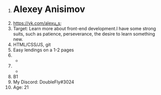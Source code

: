 1. # Alexey Anisimov
2. https://vk.com/alexu_s;
3. Target: Learn more about front-end development.I have some strong suits, such as patience, perseverance, the desire to learn something new.
4. HTML/CSS/JS, git
5. Easy lendings on a 1-2 pages
6. -
7. -
8. В1
9. My Discord: DoubleFly#3024
10. Age: 21
